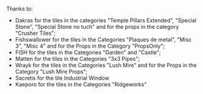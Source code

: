Thanks to:
- Dakras for the tiles in the categories "Temple Pillars Extended", "Special Stone", "Special Stone no tuch" and for the props in the category "Crusher Tiles";
- Fishswallower for the tiles in the Categories "Plaques de metal", "Misc 3", "Misc 4" and for the Props in the Category "PropsOnly";
- FISH for the tiles in the Categories "Garden" and "Castle";
- Matten for the tiles in the Categories "3x3 Pipes";
- Wrayk for the tiles in the Categories "Lush Mire" and for the Props in the Category "Lush Mire Props";
- Sacretis for the tile Industrial Window
- Kaeporo for the tiles in the Categories "Ridgeworks"